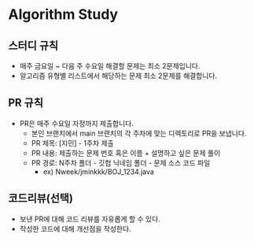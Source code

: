 # Algorithm Study
## 스터디 규칙
+ 매주 금요일 ~ 다음 주 수요일 해결할 문제는 최소 2문제입니다.
+ 알고리즘 유형별 리스트에서 해당하는 문제 최소 2문제를 해결합니다.

## PR 규칙
+ PR은 매주 수요일 자정까지 제출합니다.
    + 본인 브랜치에서 main 브랜치의 각 주차에 맞는 디렉토리로 PR을 보냅니다.
    + PR 제목: [지민] - 1주차 제출
    + PR 내용: 제출하는 문제 번호 혹은 이름 + 설명하고 싶은 문제 풀이
    + PR 경로: N주차 폴더 - 깃헙 닉네임 폴더 - 문제 소스 코드 파일
        + ex) Nweek/jminkkk/BOJ_1234.java

## 코드리뷰(선택)
+ 보낸 PR에 대해 코드 리뷰를 자유롭게 할 수 있다.
+ 작성한 코드에 대해 개선점을 작성한다.
